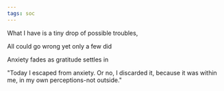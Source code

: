 ```yaml
---
tags: soc
---
```


What I have is a tiny drop of possible troubles,

All could go wrong yet only a few did

Anxiety fades as gratitude settles in

"Today I escaped from anxiety. Or no, I discarded it, because it was within me, in my own perceptions-not outside."
